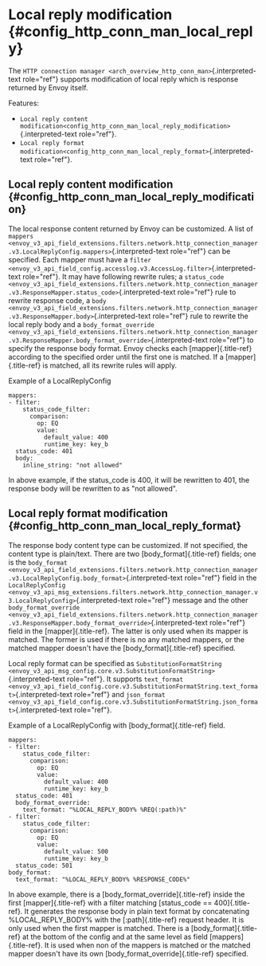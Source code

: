 Local reply modification {#config_http_conn_man_local_reply}
========================

The
`HTTP connection manager <arch_overview_http_conn_man>`{.interpreted-text
role="ref"} supports modification of local reply which is response
returned by Envoy itself.

Features:

-   `Local reply content modification<config_http_conn_man_local_reply_modification>`{.interpreted-text
    role="ref"}.
-   `Local reply format modification<config_http_conn_man_local_reply_format>`{.interpreted-text
    role="ref"}.

Local reply content modification {#config_http_conn_man_local_reply_modification}
--------------------------------

The local response content returned by Envoy can be customized. A list
of
`mappers <envoy_v3_api_field_extensions.filters.network.http_connection_manager.v3.LocalReplyConfig.mappers>`{.interpreted-text
role="ref"} can be specified. Each mapper must have a
`filter <envoy_v3_api_field_config.accesslog.v3.AccessLog.filter>`{.interpreted-text
role="ref"}. It may have following rewrite rules; a
`status_code <envoy_v3_api_field_extensions.filters.network.http_connection_manager.v3.ResponseMapper.status_code>`{.interpreted-text
role="ref"} rule to rewrite response code, a
`body <envoy_v3_api_field_extensions.filters.network.http_connection_manager.v3.ResponseMapper.body>`{.interpreted-text
role="ref"} rule to rewrite the local reply body and a
`body_format_override <envoy_v3_api_field_extensions.filters.network.http_connection_manager.v3.ResponseMapper.body_format_override>`{.interpreted-text
role="ref"} to specify the response body format. Envoy checks each
[mapper]{.title-ref} according to the specified order until the first
one is matched. If a [mapper]{.title-ref} is matched, all its rewrite
rules will apply.

Example of a LocalReplyConfig

``` {.}
mappers:
- filter:
    status_code_filter:
      comparison:
        op: EQ
        value:
          default_value: 400
          runtime_key: key_b
  status_code: 401
  body:
    inline_string: "not allowed"
```

In above example, if the status\_code is 400, it will be rewritten to
401, the response body will be rewritten to as \"not allowed\".

Local reply format modification {#config_http_conn_man_local_reply_format}
-------------------------------

The response body content type can be customized. If not specified, the
content type is plain/text. There are two [body\_format]{.title-ref}
fields; one is the
`body_format <envoy_v3_api_field_extensions.filters.network.http_connection_manager.v3.LocalReplyConfig.body_format>`{.interpreted-text
role="ref"} field in the
`LocalReplyConfig <envoy_v3_api_msg_extensions.filters.network.http_connection_manager.v3.LocalReplyConfig>`{.interpreted-text
role="ref"} message and the other
`body_format_override <envoy_v3_api_field_extensions.filters.network.http_connection_manager.v3.ResponseMapper.body_format_override>`{.interpreted-text
role="ref"} field in the [mapper]{.title-ref}. The latter is only used
when its mapper is matched. The former is used if there is no any
matched mappers, or the matched mapper doesn\'t have the
[body\_format]{.title-ref} specified.

Local reply format can be specified as
`SubstitutionFormatString <envoy_v3_api_msg_config.core.v3.SubstitutionFormatString>`{.interpreted-text
role="ref"}. It supports
`text_format <envoy_v3_api_field_config.core.v3.SubstitutionFormatString.text_format>`{.interpreted-text
role="ref"} and
`json_format <envoy_v3_api_field_config.core.v3.SubstitutionFormatString.json_format>`{.interpreted-text
role="ref"}.

Example of a LocalReplyConfig with [body\_format]{.title-ref} field.

``` {.}
mappers:
- filter:
    status_code_filter:
      comparison:
        op: EQ
        value:
          default_value: 400
          runtime_key: key_b
  status_code: 401
  body_format_override:
    text_format: "%LOCAL_REPLY_BODY% %REQ(:path)%"
- filter:
    status_code_filter:
      comparison:
        op: EQ
        value:
          default_value: 500
          runtime_key: key_b
  status_code: 501
body_format:
  text_format: "%LOCAL_REPLY_BODY% %RESPONSE_CODE%"
```

In above example, there is a [body\_format\_override]{.title-ref} inside
the first [mapper]{.title-ref} with a filter matching [status\_code ==
400]{.title-ref}. It generates the response body in plain text format by
concatenating %LOCAL\_REPLY\_BODY% with the [:path]{.title-ref} request
header. It is only used when the first mapper is matched. There is a
[body\_format]{.title-ref} at the bottom of the config and at the same
level as field [mappers]{.title-ref}. It is used when non of the mappers
is matched or the matched mapper doesn\'t have its own
[body\_format\_override]{.title-ref} specified.
